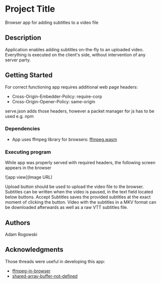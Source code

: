 # Project Title

Browser app for adding subtitles to a video file

## Description

Application enables adding subtitles on-the-fly to an uploaded video. Everything is executed on the client's side, without intervention of any server party.

## Getting Started

For correct functioning app requires additional web page headers:

- Cross-Origin-Embedder-Policy: require-corp
- Cross-Origin-Opener-Policy: same-origin

serve.json adds those headers, however a packet manager for js has to be used e.g. npm

### Dependencies

- App uses ffmpeg library for browsers:
  [ffmpeg.wasm](https://github.com/AdamRogowski/web-client-for-adding-subtitles/tree/main/sample-app-view.jpg)

### Executing program

While app was properly served with required headers, the following screen appears in the browser

![app view](Image URL)

Upload button should be used to upload the video file to the browser. Subtitles can be written when the video is paused, in the text field located below buttons.
Accept Subtitles saves the provided subtitles at the exact moment of clicking the button.
Video with the subtitles in a MKV format can be downloaded afterwards as well as a raw VTT subtitles file.

## Authors

Adam Rogowski

## Acknowledgments

Those threads were useful in developing this app:

- [ffmpeg-in-browser](https://stackoverflow.com/questions/28099493/running-ffmpeg-in-browser-options)
- [shared-array-buffer-not-defined](https://github.com/ffmpegwasm/ffmpeg.wasm/issues/263)
